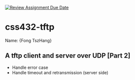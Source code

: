 [![Review Assignment Due Date](https://classroom.github.com/assets/deadline-readme-button-24ddc0f5d75046c5622901739e7c5dd533143b0c8e959d652212380cedb1ea36.svg)](https://classroom.github.com/a/r8nm0VaQ)
# css432-tftp
Name: {Fong TszHang}
## A tftp client and server over UDP [Part 2]
* Handle error case
* Handle timeout and retransmission (server side)
